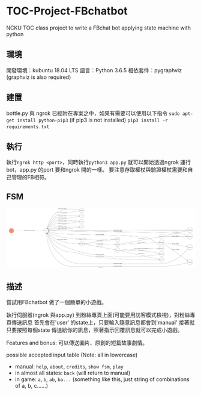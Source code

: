 # TOC-Project-FBchatbot
NCKU TOC class project to write a FBchat bot applying state machine with python 

## 環境
開發環境：kubuntu 18.04 LTS
語言：Python 3.6.5
相依套件：pygraphviz (graphviz is also required)

## 建置
bottle.py 與 ngrok 已經附在專案之中，如果有需要可以使用以下指令
`sudo apt-get install python-pip3` (if pip3 is not installed)
`pip3 install -r requirements.txt`

## 執行
執行`ngrok http <port>`，同時執行`python3 app.py` 就可以開始透過ngrok 運行bot，app.py 的port 要和ngrok 開的一樣。
要注意存取權杖與驗證權杖需要和自己管理的FB相符。

## FSM
![FSM](https://github.com/hangalice2156/TOC-Project-FBchatbot/blob/master/fsm.png?raw=true)

## 描述
嘗試用FBchatbot 做了一個簡單的小遊戲。

執行伺服器(ngrok 與app.py)
到粉絲專頁上面(可能要用訪客模式檢視)，對粉絲專頁傳送訊息
首先會在'user' 的state上，只要輸入隨意訊息都會到'manual'
接著就只要按照每個state 傳送給你的訊息，照著指示回覆訊息就可以完成小遊戲。

Features and bonus: 可以傳送圖片、原創的短篇故事劇情。

possible accepted input table (Note: all in lowercase)

- manual: `help`, `about`, `credits`, `show fsm`, `play`
- in almost all states: `back` (will return to manual)
- in game: `a`, `b`, `ab`, `ba...` (something like this, just string of combinations of a, b, c......)
